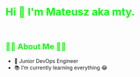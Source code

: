# <span style="color: lime"> **Hi 👋 I'm Mateusz aka mty.** </span>
<br>

## <span style="color: lime">🤷‍♂️ **About Me** 🤷‍♂️</span>
- 🎉 Junior DevOps Engineer
- 📚 I’m currently learning everything 😂
<br>

